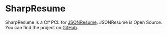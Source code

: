 # SharpResume
SharpResume is a C# PCL for [JSONResume](https://jsonresume.org/). JSONResume is Open Source. You can find the project on [GitHub](https://github.com/jsonresume/resume-schema).
